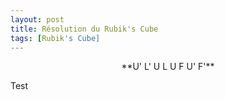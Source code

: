```yaml
---
layout: post
title: Résolution du Rubik's Cube
tags: [Rubik's Cube]
---
```


<script src="/js/AnimCube3.js"></script>

<div style="text-align: center;">
**U' L' U L U F U' F'**
<script>
AnimCube3("bgcolor=ffffff&buttonheight=25&facelets=*b**y****wwwwwwwww**oooo**o**r*rr**r****b*bbb**g*gg**g&position=lldd&move=U' L' U L U F U' F'&speed=20");
</script>
</div>

Test
